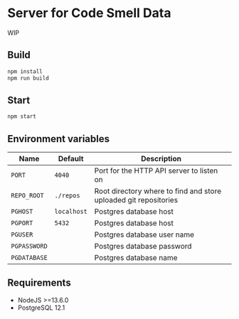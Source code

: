 # Server for Code Smell Data

WIP

## Build

```sh
npm install
npm run build
```

## Start

```sh
npm start
```

## Environment variables

| Name         | Default     | Description                                                      |
| ------------ | ----------- | ---------------------------------------------------------------- |
| `PORT`       | `4040`      | Port for the HTTP API server to listen on                        |
| `REPO_ROOT`  | `./repos`   | Root directory where to find and store uploaded git repositories |
| `PGHOST`     | `localhost` | Postgres database host                                           |
| `PGPORT`     | `5432`      | Postgres database host                                           |
| `PGUSER`     |             | Postgres database user name                                      |
| `PGPASSWORD` |             | Postgres database password                                       |
| `PGDATABASE` |             | Postgres database name                                           |

## Requirements

- NodeJS >=13.6.0
- PostgreSQL 12.1
